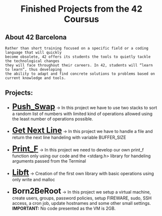 <h1 align="center">
	Finished Projects from the 42 Coursus
</h1>


## About 42 Barcelona

	Rather than short training focused on a specific field or a coding language that will quickly 
	become obsolete, 42 offers its students the tools to quietly tackle the technological changes 
	they will face throughout their careers. In 42, students will “learn to learn”, thus developing 
	the ability to adapt and find concrete solutions to problems based on current knowledge and tools.

## Projects:
* <b style="font-size:25px;"><a href="https://github.com/yorgopetsas/42Barcelona/tree/master/push_swap">Push_Swap</a></b> -> In this project we have to use two stacks to sort a random list of numbers with limited kind of operations allowed using the least number of operations possible. 

* <b style="font-size:25px;"><a href="https://github.com/yorgopetsas/42Barcelona/tree/master/get_next_line">Get Next Line</a></b> -> In this project we have to handle a file and return the next line handeling with variable BUFFER_SIZE


* <b style="font-size:25px;"><a href="https://github.com/yorgopetsas/42Barcelona/tree/master/printf">Print_F</a></b> -> In this project we need to develop our own print_f function only using our code and the <stdarg.h> library for handeling arguments passed from the Terminal

* <b style="font-size:25px;"><a href="https://github.com/yorgopetsas/42Barcelona/tree/master/libft">Libft</a></b> -> Creation of the first own library with basic operations using only write and malloc


* <b style="font-size:25px;">Born2BeRoot</b> -> In this project we setup a virtual machine, create users, groups, password policies, setup FIREWARE, sudo, SSH access, a cron job, update hostnames and some other small settings. <b>IMPORTANT:</b> No code presented as the VM is 2GB.
